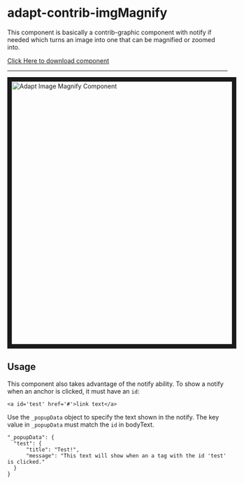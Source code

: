 # adapt-contrib-imgMagnify

This component is basically a contrib-graphic component with notify if needed which turns an image into one that can be magnified or zoomed into.

[Click Here to download component](https://github.com/mike-st/adapt-contrib-imgMagnify)

---

<a herf="https://github.com/mike-st/adapt-contrib-imgMagnify" target="_blank"><img src="https://raw.githubusercontent.com/mike-st/adapt-contrib-imgMagnify/master/img-magnify.jpg" alt="Adapt Image Magnify Component" width="800" height="600" border="10" /></a>

## Usage

This component also takes advantage of the notify ability. To show a notify when an anchor is clicked, it must have an `id`:
```
<a id='test' href='#'>link text</a>
```

Use the `_popupData` object to specify the text shown in the notify. The key value in `_popupData` must match the `id` in bodyText.
```
"_popupData": {
  "test": {
      "title": "Test!",
      "message": "This text will show when an a tag with the id 'test' is clicked."
  }
}
```
